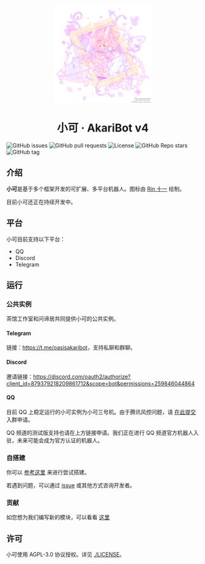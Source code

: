 <div align="center">
  <img width="256" src="./assets/character_marked.png" alt="logo">

# 小可 · AkariBot v4

</div>

![GitHub issues](https://img.shields.io/github/issues/cloudw233/akari-haoye-bot) ![GitHub pull requests](https://img.shields.io/github/issues-pr/cloudw233/akari-haoye-bot) ![License](https://img.shields.io/github/license/cloudw233/akari-haoye-bot) ![GitHub Repo stars](https://img.shields.io/github/stars/cloudw233/akari-haoye-bot?style=social) ![GitHub tag](https://img.shields.io/github/v/tag/cloudw233/akari-haoye-bot?include_prereleases)

## 介绍

**小可**是基于多个框架开发的可扩展、多平台机器人。图标由 [Rin 十一](https://mihuashi.com/profiles/75826?role=painter) 绘制。

目前小可还正在持续开发中。

## 平台

小可目前支持以下平台：

-   QQ
-   Discord
-   Telegram

## 运行

### 公共实例

茶馆工作室和问谛居共同提供小可的公共实例。

#### Telegram

链接：<https://t.me/oasisakaribot>，支持私聊和群聊。

#### Discord

邀请链接：<https://discord.com/oauth2/authorize?client_id=879379218209861712&scope=bot&permissions=259846044864>

#### QQ

目前 QQ 上稳定运行的小可实例为小可三号机。由于腾讯风控问题，请 [在此提交](https://github.com/Teahouse-Studios/bot/issues/new?assignees=OasisAkari&labels=New&template=add_new_group.yaml&title=%5BNEW%5D%3A+) 入群申请。

QQ 频道的测试版支持也请在上方链接申请。我们正在进行 QQ 频道官方机器人入驻，未来可能会成为官方认证的机器人。

### 自搭建

你可以 [参考这里](./DEPLOY.md) 来进行尝试搭建。

若遇到问题，可以通过 [issue](https://github.com/Teahouse-Studios/bot/issues/new) 或其他方式咨询开发者。

### 贡献

如您想为我们编写新的模块，可以看看 [这里](https://bot.teahouse.team/wiki/%E6%96%B0%E5%BB%BA%E6%A8%A1%E5%9D%97%E6%8C%87%E5%8D%97)

## 许可

小可使用 AGPL-3.0 协议授权。详见 [./LICENSE](./LICENSE)。
